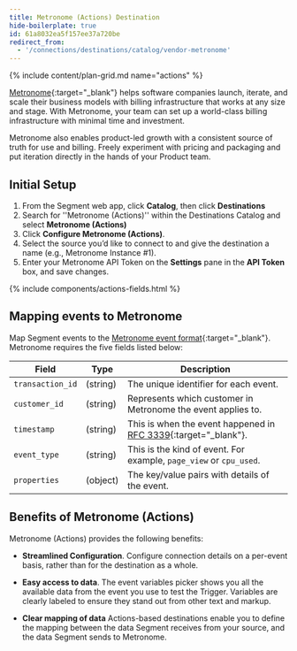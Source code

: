 ```yaml
---
title: Metronome (Actions) Destination
hide-boilerplate: true
id: 61a8032ea5f157ee37a720be
redirect_from:
  - '/connections/destinations/catalog/vendor-metronome'
---
```

{% include content/plan-grid.md name="actions" %}

[Metronome](https://www.metronome.com){:target="_blank"} helps software companies launch, iterate, and scale their business models with billing infrastructure that works at any size and stage. With Metronome, your team can set up a world-class billing infrastructure with minimal time and investment.

Metronome also enables product-led growth with a consistent source of truth for use and billing. Freely experiment with pricing and packaging and put iteration directly in the hands of your Product team.

## Initial Setup

1. From the Segment web app, click **Catalog**, then click **Destinations**
2. Search for ''Metronome (Actions)'' within the Destinations Catalog and select **Metronome (Actions)**
3. Click **Configure Metronome (Actions)**.
4. Select the source you’d like to connect to and give the destination a name (e.g., Metronome Instance #1).
5. Enter your Metronome API Token on the **Settings** pane in the **API Token** box, and save changes.

{% include components/actions-fields.html %}


## Mapping events to Metronome

Map Segment events to the [Metronome event format](https://docs.metronome.com/getting-usage-data-into-metronome/overview/){:target="_blank"}. Metronome requires the five fields listed below: 

Field | Type | Description
----- | ---- | ------------
`transaction_id` | (string) | The unique identifier for each event.
`customer_id` | (string) | Represents which customer in Metronome the event applies to.
`timestamp` | (string) | This is when the event happened in [RFC 3339](https://www.ietf.org/rfc/rfc3339.txt){:target="_blank"}.
`event_type` | (string) | This is the kind of event. For example, `page_view` or `cpu_used`.
`properties` | (object) | The key/value pairs with details of the event.

## Benefits of Metronome (Actions)
Metronome (Actions) provides the following benefits:

- **Streamlined Configuration**. Configure connection details on a per-event basis, rather than for the destination as a whole. 

- **Easy access to data**. The event variables picker shows you all the available data from the event you use to test the Trigger. Variables are clearly labeled to ensure they stand out from other text and markup.

- **Clear mapping of data** Actions-based destinations enable you to define the mapping between the data Segment receives from your source, and the data Segment sends to Metronome.

